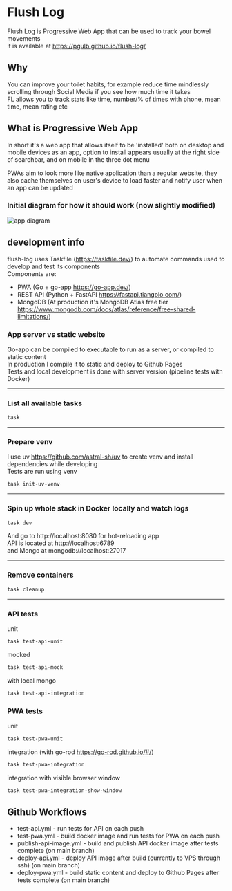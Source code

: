 # Flush Log  
Flush Log is Progressive Web App that can be used to track your bowel movements  
it is available at https://pgulb.github.io/flush-log/  
  
## Why  
You can improve your toilet habits, for example reduce time mindlessly scrolling through
Social Media if you see how much time it takes  
FL allows you to track stats like time, number/% of times with phone, mean time, mean rating etc
  
## What is Progressive Web App  
In short it's a web app that allows itself to be 'installed' both on desktop and mobile devices
as an app, option to install appears usually at the right side of searchbar, and on mobile
in the three dot menu
  
PWAs aim to look more like native application than a regular website, they also cache themselves on
user's device to load faster and notify user when an app can be updated  
  
### Initial diagram for how it should work (now slightly modified)  
<img src="./systems.png" alt="app diagram" align="center"/>
  
## development info  
  
flush-log uses Taskfile (https://taskfile.dev/) to automate commands used to
develop and test its components  
Components are:
- PWA (Go + go-app https://go-app.dev/)  
- REST API (Python + FastAPI https://fastapi.tiangolo.com/)  
- MongoDB (At production it's MongoDB Atlas free tier https://www.mongodb.com/docs/atlas/reference/free-shared-limitations/)  
  
### App server vs static website
Go-app can be compiled to executable to run as a server, or compiled to static content  
In production I compile it to static and deploy to Github Pages  
Tests and local development is done with server version (pipeline tests with Docker)  
  
---
### List all available tasks  
```sh
task
```
---
### Prepare venv
I use uv https://github.com/astral-sh/uv to create venv and install dependencies while developing  
Tests are run using venv  
```sh
task init-uv-venv
```
---
### Spin up whole stack in Docker locally and watch logs  
  
```sh
task dev
```
And go to http://localhost:8080 for hot-reloading app  
API is located at http://localhost:6789  
and Mongo at mongodb://localhost:27017  
  
---
### Remove containers  
```sh
task cleanup
```
---
### API tests
unit  
```sh
task test-api-unit
```
mocked  
```sh
task test-api-mock
```
with local mongo  
```sh
task test-api-integration
```
### PWA tests
unit  
```sh
task test-pwa-unit
```
integration (with go-rod https://go-rod.github.io/#/)  
```sh
task test-pwa-integration
```
integration with visible browser window  
```sh
task test-pwa-integration-show-window
```
## Github Workflows
- test-api.yml - run tests for API on each push
- test-pwa.yml - build docker image and run tests for PWA on each push
- publish-api-image.yml - build and publish API docker image after tests complete (on main branch)
- deploy-api.yml - deploy API image after build (currently to VPS through ssh) (on main branch)
- deploy-pwa.yml - build static content and deploy to Github Pages after tests complete (on main branch)
